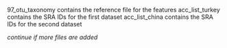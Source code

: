 97_otu_taxonomy contains the reference file for the features
acc_list_turkey contains the SRA IDs for the first dataset
acc_list_china contains the SRA IDs for the second dataset

_continue if more files are added_
